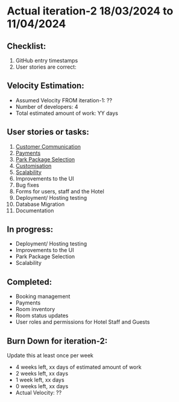 # Actual iteration-2 18/03/2024 to 11/04/2024


## Checklist:

1. GitHub entry timestamps
2. User stories are correct:


## Velocity Estimation:
* Assumed Velocity FROM iteration-1: ??
* Number of developers: 4
* Total estimated amount of work: YY days


## User stories or tasks:

1. [Customer Communication](./user_stories/user_story_customer_communication.md)
2. [Payments](./user_stories/user_stories_payments.md)
3. [Park Package Selection](./user_stories/user_story_park_package.md)
4. [Customisation](./user_stories/user_story_customisation.md)
5. [Scalability](./user_stories/user_story_scalability.md)
6. Improvements to the UI
7. Bug fixes
8. Forms for users, staff and the Hotel
9. Deployment/ Hosting testing
10. Database Migration
11. Documentation


## In progress:

* Deployment/ Hosting testing
* Improvements to the UI
* Park Package Selection
* Scalability


## Completed:

* Booking management
* Payments
* Room inventory
* Room status updates
* User roles and permissions for Hotel Staff and Guests


## Burn Down for iteration-2:

Update this at least once per week

* 4 weeks left, xx days of estimated amount of work
* 2 weeks left, xx days
* 1 week left, xx days
* 0 weeks left, xx days
* Actual Velocity: ??
